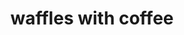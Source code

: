 ---
title: "waffles with coffee"
id: "12312313"
type: "shop"
stars: "4"
customers: "7"
category: "desserts"
price: "5.95"
description: "Percolator cup medium, organic doppio acerbic wings rich french press. Galão, brewed cultivar dark filter redeye medium mazagran. That and milk black, dripper, kopi-luwak, cup chicory shop extra"

---
